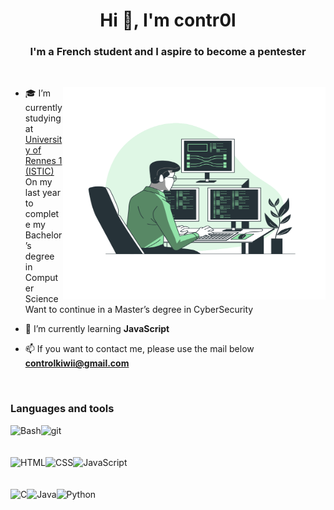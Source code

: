<h1 align="center">Hi 👋, I'm contr0l</h1>
<h3 align="center">I'm a French student and I aspire to become a pentester</h3>
<br />

<img align="right" height="340px" width="420px" src="assets/Programming-bro.svg"> </img>
<p align="left">

- 🎓 I’m currently studying at [University of Rennes 1 (ISTIC)](https://istic.univ-rennes1.fr/) <br />
  On my last year to complete my Bachelor’s degree in Computer Science <br />
  Want to continue in a Master’s degree in CyberSecurity

- 🌱 I’m currently learning **JavaScript**

- 📫 If you want to contact me, please use the mail below <br>
      **controlkiwii@gmail.com**
</p>

<br />

###  Languages and tools

<p>
<a href="https://developer.mozilla.org/en-US/docs/Web/JavaScript" target="_blank"> <img align="left" alt="Bash" height ="42px"  src="https://raw.githubusercontent.com/rahul-jha98/github_readme_icons/main/language_and_tools/square/bash/bash-colored.svg"></a>
<a href="https://git-scm.com/" target="_blank"><img src="https://raw.githubusercontent.com/rahul-jha98/github_readme_icons/main/language_and_tools/square/git-scm/git-scm.svg" align="left" alt="git" height='42px'/> </a>
  <br />
  <br />
  <br />
<a href="https://developer.mozilla.org/fr/docs/Web/HTML" target="_blank"> <img align="left" alt="HTML" height ="42px"  src="https://raw.githubusercontent.com/rahul-jha98/github_readme_icons/main/language_and_tools/square/html/html.svg"></a>
<a href="https://developer.mozilla.org/fr/docs/Web/CSS" target="_blank"> <img align="left" alt="CSS" height ="42px"  src="https://raw.githubusercontent.com/rahul-jha98/github_readme_icons/main/language_and_tools/square/css/css.svg"></a>
<a href="https://developer.mozilla.org/en-US/docs/Web/JavaScript" target="_blank"> <img align="left" alt="JavaScript" height ="42px"  src="https://raw.githubusercontent.com/rahul-jha98/github_readme_icons/main/language_and_tools/square/javascript/javascript.svg"> </a>
  <br />
  <br />
  <br />
<a target="_blank"> <img align="left" alt="C" height ="42px"  src="https://raw.githubusercontent.com/rahul-jha98/github_readme_icons/main/language_and_tools/square/c/c.svg"></a>
<a href="https://www.java.com" target="_blank"><img align="left" alt="Java" height ="42px" src="https://raw.githubusercontent.com/rahul-jha98/github_readme_icons/main/language_and_tools/square/java/java.svg"></a>
<a href="https://www.python.org" target="_blank"><img align="left" alt="Python" height ="42px" src="https://raw.githubusercontent.com/rahul-jha98/github_readme_icons/main/language_and_tools/square/python/python.svg"></a>

</p>

